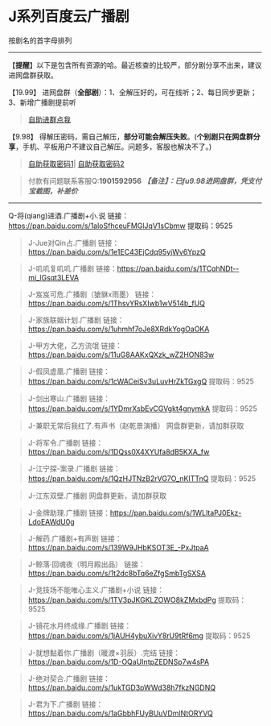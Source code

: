 <h1>J系列百度云广播剧</h1>
按剧名的首字母排列

-----


【**提醒**】以下是包含所有资源的哈。最近核查的比较严，部分剧分享不出来，建议进网盘群获取。


【19.99】 进网盘群（**全部剧**）：1、全解压好的，可在线听；2、每日同步更新；3、新增广播剧提前听
>[自助进群点我](http://pay.tupianmima.com/ma.html)

【9.98】 得解压密码，需自己解压，**部分可能会解压失败**。(**个别剧只在网盘群分享**，手机、平板用户不建议自己解压。问题多，客服也解决不了。)

>[自助获取密码1](http://pay.tupianmima.com/p.php?8tp=t4.14178a37b998.pg1)|
[自助获取密码2](http://pay.tupianmima.com/p.php?8tp=s1.13473a116b998.pg1)

>付款有问题联系客服Q:**1901592956**
***【备注】：已fu9.98进网盘群，凭支付宝截图，补差价***

------

 Q-将(qiang)进酒.广播剧+小.说
链接：https://pan.baidu.com/s/1aloSfhceuFMGlJqV1sCbmw
提取码：9525
 
>J-Jue对Qin占.广播剧
链接：https://pan.baidu.com/s/1e1EC43EjCdq95yjWv6YpzQ
 
>J-叽叽复叽叽.广播剧
链接：https://pan.baidu.com/s/1TCqhNDt--mi_lGsqt3LEVA
 
>J-岌岌可危.广播剧（獊貅x雨墨）
链接：https://pan.baidu.com/s/1ThsvYRsXIwb1wV514b_fUQ
 
>J-家族联姻计划.广播剧
链接：https://pan.baidu.com/s/1uhmhf7oJe8XRdkYogOaOKA
 
 
>J-甲方大佬，乙方流氓
链接：https://pan.baidu.com/s/11uG8AAKxQXzk_wZ2HON83w
 
>J-假凤虚凰.广播剧
链接：https://pan.baidu.com/s/1cWACeiSv3uLuvHrZkTGxgQ
提取码：9525
 
>J-剑出寒山.广播剧
链接：https://pan.baidu.com/s/1YDmrXsbEvCGVgkt4gnymkA
提取码：9525
 
>J-兼职无常后我红了.有声书（赵乾景演播）
网盘群更新，请加群获取
 
>J-将军令.广播剧
链接：https://pan.baidu.com/s/1DQss0X4XYUfa8dB5KXA_fw
 
>J-江宁探-案录.广播剧
链接：https://pan.baidu.com/s/1QzHJTNzB2rVG7O_nKITTnQ
提取码：9525
 
>J-江东双壁.广播剧
网盘群更新，请加群获取
 
>J-金牌助理.广播剧
链接：https://pan.baidu.com/s/1WLltaPJ0Ekz-LdoEAWdU0g
 
>J-解药.广播剧+有声剧
链接：https://pan.baidu.com/s/139W9JHbKSOT3E_-PxJtpaA
 
>J-鲸落·回魂夜（明月殿出品）
链接：	https://pan.baidu.com/s/1t2dc8bTq6eZfgSmbTgSXSA
 
 
>J-竞技场不能唯心主义.广播剧+小说
链接：https://pan.baidu.com/s/1TV3pJKGKLZOWO8kZMxbdPg
提取码：9525
 
>J-镜花水月终成缘.广播剧
链接：https://pan.baidu.com/s/1jAUH4ybuXivY8rU9tRf6mg
提取码：9525
 
>J-就想黏着你.广播剧（暖渡×羽辰）.完结
链接：https://pan.baidu.com/s/1D-OQaUIntpZEDNSp7w4sPA
 
>J-绝对契合.广播剧
链接：https://pan.baidu.com/s/1ukTGD3pWWd38h7fkzNGDNQ
 
>J-君为下.广播剧
链接：https://pan.baidu.com/s/1aGbbhFUyBUuVDmlNtORYVQ


